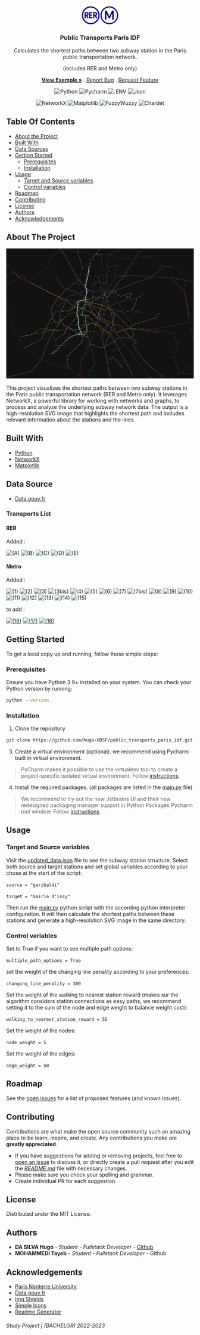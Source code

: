 <br/>
<p align="center">
  <a>
    <img src="assets/logo.png" alt="Logo" width="100" >
  </a>

<h3 align="center">Public Transports Paris IDF</h3>

  <p align="center">
    <p align="center">
      Calculates the shortest paths between two subway station in the Paris public transportation network.
    </p>  
    <p align="center">
      (includes RER and Metro only)
    </p>  
    <p align="center">
      <a href="https://github.com/hugo-HDSF/public_transports_paris_idf/blob/main/transports_paths.svg"><strong>View Exemple »</strong></a>
      .
      <a href="https://github.com/hugo-HDSF/public_transports_paris_idf/issues">Report Bug</a>
      .
      <a href="https://github.com/hugo-HDSF/public_transports_paris_idf/issues">Request Feature</a>
    </p>
  </p>
</p>

<div align="center">

![Python](https://img.shields.io/badge/-Python_3.9-3776AB?logo=python&logoColor=white)
![Pycharm](https://img.shields.io/badge/-Pycharm-000000?logo=pycharm&logoColor=white)
![.ENV](https://img.shields.io/badge/-.env-ECD53F?logo=dotenv&logoColor=black)
![Json](https://img.shields.io/badge/-Json-000000?logo=json&logoColor=white)
</div>
<div align="center">

![NetworkX](https://img.shields.io/badge/-NetworkX_3.1-FFD43B?logo=networkx&logoColor=black)
![Matplotlib](https://img.shields.io/badge/-Matplotlib_3.7-FFD43B?logo=matplotlib&logoColor=black)
![FuzzyWuzzy](https://img.shields.io/badge/-FuzzyWuzzy_0.18-FFD43B?logo=fuzzywuzzy&logoColor=black)
![Chardet](https://img.shields.io/badge/-Chardet_5.1-FFD43B?logo=chardet&logoColor=black)
</div>

## Table Of Contents

* [About the Project](#about-the-project)
* [Built With](#built-with)
* [Data Sources](#data-source)
* [Getting Started](#getting-started)
    * [Prerequisites](#prerequisites)
    * [Installation](#installation)
* [Usage](#usage)
    * [Target and Source variables](#target-and-source-variables)
    * [Control variables](#control-variables)
* [Roadmap](#roadmap)
* [Contributing](#contributing)
* [License](#license)
* [Authors](#authors)
* [Acknowledgements](#acknowledgements)

## About The Project

![Screen Shot](assets/graph_screenshot_thumbnail.png)

This project visualizes the shortest paths between two subway stations in the Paris public transportation network (RER and Metro only). It leverages NetworkX, a powerful library for working with
networks and graphs, to process and analyze the underlying subway network data. The output is a high-resolution SVG image that highlights the shortest path and includes relevant information about the
stations and the lines.

## Built With

* [Python](https://www.python.org/)
* [NetworkX](https://networkx.org/)
* [Matplotlib](https://matplotlib.org/)

## Data Source

* [Data.gouv.fr](https://www.data.gouv.fr/fr/)

### Transports List

#### RER

Added :
<p>
  <span style="white-space:normal">
  <span data-sort-value="A !"></span><img alt="(A)" src="https://upload.wikimedia.org/wikipedia/commons/thumb/4/4a/Paris_transit_icons_-_RER_A.svg/18px-Paris_transit_icons_-_RER_A.svg.png" decoding="async" width="18" height="18" srcset="https://upload.wikimedia.org/wikipedia/commons/thumb/4/4a/Paris_transit_icons_-_RER_A.svg/27px-Paris_transit_icons_-_RER_A.svg.png 1.5x, https://upload.wikimedia.org/wikipedia/commons/thumb/4/4a/Paris_transit_icons_-_RER_A.svg/36px-Paris_transit_icons_-_RER_A.svg.png 2x" data-file-width="250" data-file-height="250">
  <span data-sort-value="B !"></span><img alt="(B)" src="https://upload.wikimedia.org/wikipedia/commons/thumb/f/fd/Paris_transit_icons_-_RER_B.svg/18px-Paris_transit_icons_-_RER_B.svg.png" decoding="async" width="18" height="18" srcset="https://upload.wikimedia.org/wikipedia/commons/thumb/f/fd/Paris_transit_icons_-_RER_B.svg/27px-Paris_transit_icons_-_RER_B.svg.png 1.5x, https://upload.wikimedia.org/wikipedia/commons/thumb/f/fd/Paris_transit_icons_-_RER_B.svg/36px-Paris_transit_icons_-_RER_B.svg.png 2x" data-file-width="250" data-file-height="250">
  <span data-sort-value="C !"></span><img alt="(C)" src="https://upload.wikimedia.org/wikipedia/commons/thumb/f/f6/Paris_transit_icons_-_RER_C.svg/18px-Paris_transit_icons_-_RER_C.svg.png" decoding="async" width="18" height="18" srcset="https://upload.wikimedia.org/wikipedia/commons/thumb/f/f6/Paris_transit_icons_-_RER_C.svg/27px-Paris_transit_icons_-_RER_C.svg.png 1.5x, https://upload.wikimedia.org/wikipedia/commons/thumb/f/f6/Paris_transit_icons_-_RER_C.svg/36px-Paris_transit_icons_-_RER_C.svg.png 2x" data-file-width="250" data-file-height="250">
  <span data-sort-value="D !"></span><img alt="(D)" src="https://upload.wikimedia.org/wikipedia/commons/thumb/5/54/Paris_transit_icons_-_RER_D.svg/18px-Paris_transit_icons_-_RER_D.svg.png" decoding="async" width="18" height="18" srcset="https://upload.wikimedia.org/wikipedia/commons/thumb/5/54/Paris_transit_icons_-_RER_D.svg/27px-Paris_transit_icons_-_RER_D.svg.png 1.5x, https://upload.wikimedia.org/wikipedia/commons/thumb/5/54/Paris_transit_icons_-_RER_D.svg/36px-Paris_transit_icons_-_RER_D.svg.png 2x" data-file-width="250" data-file-height="250">
  <span data-sort-value="E !"></span><img alt="(E)" src="https://upload.wikimedia.org/wikipedia/commons/thumb/a/a8/Paris_transit_icons_-_RER_E.svg/18px-Paris_transit_icons_-_RER_E.svg.png" decoding="async" width="18" height="18" srcset="https://upload.wikimedia.org/wikipedia/commons/thumb/a/a8/Paris_transit_icons_-_RER_E.svg/27px-Paris_transit_icons_-_RER_E.svg.png 1.5x, https://upload.wikimedia.org/wikipedia/commons/thumb/a/a8/Paris_transit_icons_-_RER_E.svg/36px-Paris_transit_icons_-_RER_E.svg.png 2x" data-file-width="250" data-file-height="250">
  </span>
</p>

#### Metro

Added :
<p>
<span style="white-space:normal">
<span data-sort-value="01 !"></span><img alt="(1)" src="https://upload.wikimedia.org/wikipedia/commons/thumb/3/30/Paris_transit_icons_-_M%C3%A9tro_1.svg/18px-Paris_transit_icons_-_M%C3%A9tro_1.svg.png" decoding="async" width="18" height="18" srcset="https://upload.wikimedia.org/wikipedia/commons/thumb/3/30/Paris_transit_icons_-_M%C3%A9tro_1.svg/27px-Paris_transit_icons_-_M%C3%A9tro_1.svg.png 1.5x, https://upload.wikimedia.org/wikipedia/commons/thumb/3/30/Paris_transit_icons_-_M%C3%A9tro_1.svg/36px-Paris_transit_icons_-_M%C3%A9tro_1.svg.png 2x" data-file-width="250" data-file-height="250">
<span data-sort-value="02 !"></span><img alt="(2)" src="https://upload.wikimedia.org/wikipedia/commons/thumb/d/da/Paris_transit_icons_-_M%C3%A9tro_2.svg/18px-Paris_transit_icons_-_M%C3%A9tro_2.svg.png" decoding="async" width="18" height="18" srcset="https://upload.wikimedia.org/wikipedia/commons/thumb/d/da/Paris_transit_icons_-_M%C3%A9tro_2.svg/27px-Paris_transit_icons_-_M%C3%A9tro_2.svg.png 1.5x, https://upload.wikimedia.org/wikipedia/commons/thumb/d/da/Paris_transit_icons_-_M%C3%A9tro_2.svg/36px-Paris_transit_icons_-_M%C3%A9tro_2.svg.png 2x" data-file-width="250" data-file-height="250">
<span data-sort-value="03 !"></span><img alt="(3)" src="https://upload.wikimedia.org/wikipedia/commons/thumb/0/01/Paris_transit_icons_-_M%C3%A9tro_3.svg/18px-Paris_transit_icons_-_M%C3%A9tro_3.svg.png" decoding="async" width="18" height="18" srcset="https://upload.wikimedia.org/wikipedia/commons/thumb/0/01/Paris_transit_icons_-_M%C3%A9tro_3.svg/27px-Paris_transit_icons_-_M%C3%A9tro_3.svg.png 1.5x, https://upload.wikimedia.org/wikipedia/commons/thumb/0/01/Paris_transit_icons_-_M%C3%A9tro_3.svg/36px-Paris_transit_icons_-_M%C3%A9tro_3.svg.png 2x" data-file-width="250" data-file-height="250">
<span data-sort-value="03bis !"></span><img alt="(3bis)" src="https://upload.wikimedia.org/wikipedia/commons/thumb/4/49/Paris_transit_icons_-_M%C3%A9tro_3bis.svg/18px-Paris_transit_icons_-_M%C3%A9tro_3bis.svg.png" decoding="async" width="18" height="18" srcset="https://upload.wikimedia.org/wikipedia/commons/thumb/4/49/Paris_transit_icons_-_M%C3%A9tro_3bis.svg/27px-Paris_transit_icons_-_M%C3%A9tro_3bis.svg.png 1.5x, https://upload.wikimedia.org/wikipedia/commons/thumb/4/49/Paris_transit_icons_-_M%C3%A9tro_3bis.svg/36px-Paris_transit_icons_-_M%C3%A9tro_3bis.svg.png 2x" data-file-width="250" data-file-height="250">
<span data-sort-value="04 !"></span><img alt="(4)" src="https://upload.wikimedia.org/wikipedia/commons/thumb/7/76/Paris_transit_icons_-_M%C3%A9tro_4.svg/18px-Paris_transit_icons_-_M%C3%A9tro_4.svg.png" decoding="async" width="18" height="18" srcset="https://upload.wikimedia.org/wikipedia/commons/thumb/7/76/Paris_transit_icons_-_M%C3%A9tro_4.svg/27px-Paris_transit_icons_-_M%C3%A9tro_4.svg.png 1.5x, https://upload.wikimedia.org/wikipedia/commons/thumb/7/76/Paris_transit_icons_-_M%C3%A9tro_4.svg/36px-Paris_transit_icons_-_M%C3%A9tro_4.svg.png 2x" data-file-width="250" data-file-height="250">
<span data-sort-value="05 !"></span><img alt="(5)" src="https://upload.wikimedia.org/wikipedia/commons/thumb/5/54/Paris_transit_icons_-_M%C3%A9tro_5.svg/18px-Paris_transit_icons_-_M%C3%A9tro_5.svg.png" decoding="async" width="18" height="18" srcset="https://upload.wikimedia.org/wikipedia/commons/thumb/5/54/Paris_transit_icons_-_M%C3%A9tro_5.svg/27px-Paris_transit_icons_-_M%C3%A9tro_5.svg.png 1.5x, https://upload.wikimedia.org/wikipedia/commons/thumb/5/54/Paris_transit_icons_-_M%C3%A9tro_5.svg/36px-Paris_transit_icons_-_M%C3%A9tro_5.svg.png 2x" data-file-width="250" data-file-height="250">
<span data-sort-value="06 !"></span><img alt="(6)" src="https://upload.wikimedia.org/wikipedia/commons/thumb/6/6f/Paris_transit_icons_-_M%C3%A9tro_6.svg/18px-Paris_transit_icons_-_M%C3%A9tro_6.svg.png" decoding="async" width="18" height="18" srcset="https://upload.wikimedia.org/wikipedia/commons/thumb/6/6f/Paris_transit_icons_-_M%C3%A9tro_6.svg/27px-Paris_transit_icons_-_M%C3%A9tro_6.svg.png 1.5x, https://upload.wikimedia.org/wikipedia/commons/thumb/6/6f/Paris_transit_icons_-_M%C3%A9tro_6.svg/36px-Paris_transit_icons_-_M%C3%A9tro_6.svg.png 2x" data-file-width="250" data-file-height="250">
<span data-sort-value="07 !"></span><img alt="(7)" src="https://upload.wikimedia.org/wikipedia/commons/thumb/2/21/Paris_transit_icons_-_M%C3%A9tro_7.svg/18px-Paris_transit_icons_-_M%C3%A9tro_7.svg.png" decoding="async" width="18" height="18" srcset="https://upload.wikimedia.org/wikipedia/commons/thumb/2/21/Paris_transit_icons_-_M%C3%A9tro_7.svg/27px-Paris_transit_icons_-_M%C3%A9tro_7.svg.png 1.5x, https://upload.wikimedia.org/wikipedia/commons/thumb/2/21/Paris_transit_icons_-_M%C3%A9tro_7.svg/36px-Paris_transit_icons_-_M%C3%A9tro_7.svg.png 2x" data-file-width="250" data-file-height="250">
<span data-sort-value="07bis !"></span><img alt="(7bis)" src="https://upload.wikimedia.org/wikipedia/commons/thumb/a/ad/Paris_transit_icons_-_M%C3%A9tro_7bis.svg/18px-Paris_transit_icons_-_M%C3%A9tro_7bis.svg.png" decoding="async" width="18" height="18" srcset="https://upload.wikimedia.org/wikipedia/commons/thumb/a/ad/Paris_transit_icons_-_M%C3%A9tro_7bis.svg/27px-Paris_transit_icons_-_M%C3%A9tro_7bis.svg.png 1.5x, https://upload.wikimedia.org/wikipedia/commons/thumb/a/ad/Paris_transit_icons_-_M%C3%A9tro_7bis.svg/36px-Paris_transit_icons_-_M%C3%A9tro_7bis.svg.png 2x" data-file-width="250" data-file-height="250">
<span data-sort-value="08 !"></span><img alt="(8)" src="https://upload.wikimedia.org/wikipedia/commons/thumb/e/e8/Paris_transit_icons_-_M%C3%A9tro_8.svg/18px-Paris_transit_icons_-_M%C3%A9tro_8.svg.png" decoding="async" width="18" height="18" srcset="https://upload.wikimedia.org/wikipedia/commons/thumb/e/e8/Paris_transit_icons_-_M%C3%A9tro_8.svg/27px-Paris_transit_icons_-_M%C3%A9tro_8.svg.png 1.5x, https://upload.wikimedia.org/wikipedia/commons/thumb/e/e8/Paris_transit_icons_-_M%C3%A9tro_8.svg/36px-Paris_transit_icons_-_M%C3%A9tro_8.svg.png 2x" data-file-width="250" data-file-height="250">
<span data-sort-value="09 !"></span><img alt="(9)" src="https://upload.wikimedia.org/wikipedia/commons/thumb/1/10/Paris_transit_icons_-_M%C3%A9tro_9.svg/18px-Paris_transit_icons_-_M%C3%A9tro_9.svg.png" decoding="async" width="18" height="18" srcset="https://upload.wikimedia.org/wikipedia/commons/thumb/1/10/Paris_transit_icons_-_M%C3%A9tro_9.svg/27px-Paris_transit_icons_-_M%C3%A9tro_9.svg.png 1.5x, https://upload.wikimedia.org/wikipedia/commons/thumb/1/10/Paris_transit_icons_-_M%C3%A9tro_9.svg/36px-Paris_transit_icons_-_M%C3%A9tro_9.svg.png 2x" data-file-width="250" data-file-height="250">
<span data-sort-value="10 !"></span><img alt="(10)" src="https://upload.wikimedia.org/wikipedia/commons/thumb/2/24/Paris_transit_icons_-_M%C3%A9tro_10.svg/18px-Paris_transit_icons_-_M%C3%A9tro_10.svg.png" decoding="async" width="18" height="18" srcset="https://upload.wikimedia.org/wikipedia/commons/thumb/2/24/Paris_transit_icons_-_M%C3%A9tro_10.svg/27px-Paris_transit_icons_-_M%C3%A9tro_10.svg.png 1.5x, https://upload.wikimedia.org/wikipedia/commons/thumb/2/24/Paris_transit_icons_-_M%C3%A9tro_10.svg/36px-Paris_transit_icons_-_M%C3%A9tro_10.svg.png 2x" data-file-width="250" data-file-height="250">
<span data-sort-value="11 !"></span><img alt="(11)" src="https://upload.wikimedia.org/wikipedia/commons/thumb/c/c1/Paris_transit_icons_-_M%C3%A9tro_11.svg/18px-Paris_transit_icons_-_M%C3%A9tro_11.svg.png" decoding="async" width="18" height="18" srcset="https://upload.wikimedia.org/wikipedia/commons/thumb/c/c1/Paris_transit_icons_-_M%C3%A9tro_11.svg/27px-Paris_transit_icons_-_M%C3%A9tro_11.svg.png 1.5x, https://upload.wikimedia.org/wikipedia/commons/thumb/c/c1/Paris_transit_icons_-_M%C3%A9tro_11.svg/36px-Paris_transit_icons_-_M%C3%A9tro_11.svg.png 2x" data-file-width="250" data-file-height="250">
<span data-sort-value="12 !"></span><img alt="(12)" src="https://upload.wikimedia.org/wikipedia/commons/thumb/3/3f/Paris_transit_icons_-_M%C3%A9tro_12.svg/18px-Paris_transit_icons_-_M%C3%A9tro_12.svg.png" decoding="async" width="18" height="18" srcset="https://upload.wikimedia.org/wikipedia/commons/thumb/3/3f/Paris_transit_icons_-_M%C3%A9tro_12.svg/27px-Paris_transit_icons_-_M%C3%A9tro_12.svg.png 1.5x, https://upload.wikimedia.org/wikipedia/commons/thumb/3/3f/Paris_transit_icons_-_M%C3%A9tro_12.svg/36px-Paris_transit_icons_-_M%C3%A9tro_12.svg.png 2x" data-file-width="250" data-file-height="250">
<span data-sort-value="13 !"></span><img alt="(13)" src="https://upload.wikimedia.org/wikipedia/commons/thumb/a/a9/Paris_transit_icons_-_M%C3%A9tro_13.svg/18px-Paris_transit_icons_-_M%C3%A9tro_13.svg.png" decoding="async" width="18" height="18" srcset="https://upload.wikimedia.org/wikipedia/commons/thumb/a/a9/Paris_transit_icons_-_M%C3%A9tro_13.svg/27px-Paris_transit_icons_-_M%C3%A9tro_13.svg.png 1.5x, https://upload.wikimedia.org/wikipedia/commons/thumb/a/a9/Paris_transit_icons_-_M%C3%A9tro_13.svg/36px-Paris_transit_icons_-_M%C3%A9tro_13.svg.png 2x" data-file-width="250" data-file-height="250">
<span data-sort-value="14 !"></span><img alt="(14)" src="https://upload.wikimedia.org/wikipedia/commons/thumb/9/93/Paris_transit_icons_-_M%C3%A9tro_14.svg/18px-Paris_transit_icons_-_M%C3%A9tro_14.svg.png" decoding="async" width="18" height="18" srcset="https://upload.wikimedia.org/wikipedia/commons/thumb/9/93/Paris_transit_icons_-_M%C3%A9tro_14.svg/27px-Paris_transit_icons_-_M%C3%A9tro_14.svg.png 1.5x, https://upload.wikimedia.org/wikipedia/commons/thumb/9/93/Paris_transit_icons_-_M%C3%A9tro_14.svg/36px-Paris_transit_icons_-_M%C3%A9tro_14.svg.png 2x" data-file-width="250" data-file-height="250">
<span data-sort-value="15 !"></span><img alt="(15)" src="https://upload.wikimedia.org/wikipedia/commons/thumb/5/55/Paris_transit_icons_-_M%C3%A9tro_15.svg/18px-Paris_transit_icons_-_M%C3%A9tro_15.svg.png" decoding="async" width="18" height="18" srcset="https://upload.wikimedia.org/wikipedia/commons/thumb/5/55/Paris_transit_icons_-_M%C3%A9tro_15.svg/27px-Paris_transit_icons_-_M%C3%A9tro_15.svg.png 1.5x, https://upload.wikimedia.org/wikipedia/commons/thumb/5/55/Paris_transit_icons_-_M%C3%A9tro_15.svg/36px-Paris_transit_icons_-_M%C3%A9tro_15.svg.png 2x" data-file-width="250" data-file-height="250">
</span>
</p>

to add :
<p>
<span style="white-space:normal">
<span data-sort-value="16 !"></span><a href="/wiki/Ligne_16_du_m%C3%A9tro_de_Paris" title="Ligne 16 du métro de Paris"><img alt="(16)" src="https://upload.wikimedia.org/wikipedia/commons/thumb/4/46/Paris_transit_icons_-_M%C3%A9tro_16.svg/18px-Paris_transit_icons_-_M%C3%A9tro_16.svg.png" decoding="async" width="18" height="18" srcset="https://upload.wikimedia.org/wikipedia/commons/thumb/4/46/Paris_transit_icons_-_M%C3%A9tro_16.svg/27px-Paris_transit_icons_-_M%C3%A9tro_16.svg.png 1.5x, https://upload.wikimedia.org/wikipedia/commons/thumb/4/46/Paris_transit_icons_-_M%C3%A9tro_16.svg/36px-Paris_transit_icons_-_M%C3%A9tro_16.svg.png 2x" data-file-width="250" data-file-height="250"></a>
<span data-sort-value="17 !"></span><a href="/wiki/Ligne_17_du_m%C3%A9tro_de_Paris" title="Ligne 17 du métro de Paris"><img alt="(17)" src="https://upload.wikimedia.org/wikipedia/commons/thumb/6/6f/Paris_transit_icons_-_M%C3%A9tro_17.svg/18px-Paris_transit_icons_-_M%C3%A9tro_17.svg.png" decoding="async" width="18" height="18" srcset="https://upload.wikimedia.org/wikipedia/commons/thumb/6/6f/Paris_transit_icons_-_M%C3%A9tro_17.svg/27px-Paris_transit_icons_-_M%C3%A9tro_17.svg.png 1.5x, https://upload.wikimedia.org/wikipedia/commons/thumb/6/6f/Paris_transit_icons_-_M%C3%A9tro_17.svg/36px-Paris_transit_icons_-_M%C3%A9tro_17.svg.png 2x" data-file-width="250" data-file-height="250"></a>
<span data-sort-value="18 !"></span><a href="/wiki/Ligne_18_du_m%C3%A9tro_de_Paris" title="Ligne 18 du métro de Paris"><img alt="(18)" src="https://upload.wikimedia.org/wikipedia/commons/thumb/8/8f/Paris_transit_icons_-_M%C3%A9tro_18.svg/18px-Paris_transit_icons_-_M%C3%A9tro_18.svg.png" decoding="async" width="18" height="18" srcset="https://upload.wikimedia.org/wikipedia/commons/thumb/8/8f/Paris_transit_icons_-_M%C3%A9tro_18.svg/27px-Paris_transit_icons_-_M%C3%A9tro_18.svg.png 1.5x, https://upload.wikimedia.org/wikipedia/commons/thumb/8/8f/Paris_transit_icons_-_M%C3%A9tro_18.svg/36px-Paris_transit_icons_-_M%C3%A9tro_18.svg.png 2x" data-file-width="250" data-file-height="250"></a>
</span>
</p>

## Getting Started

To get a local copy up and running, follow these simple steps:

### Prerequisites

Ensure you have Python 3.9+ installed on your system. You can check your Python version by running:

```sh
python --version
```

### Installation

1. Clone the repository
```sh
git clone https://github.com/hugo-HDSF/public_transports_paris_idf.git
```
3. Create a virtual environment (optional). we recommend using Pycharm built in virtual environment.
>PyCharm makes it possible to use the virtualenv tool to create a project-specific isolated virtual environment. Follow [instructions](https://www.jetbrains.com/help/pycharm/creating-virtual-environment.html).
4. Install the required packages. (all packages are listed in the [main.py](main.py) file)
>We recommend to try out the new Jetbrains UI and their new redesigned packaging manager support in Python Packages Pycharm tool window. Follow [instructions](https://www.jetbrains.com/help/pycharm/installing-uninstalling-and-upgrading-packages.html).
## Usage

### Target and Source variables

Visit the [updated_data.json](updated_data.json) file to see the subway station structure. Select both source and target stations and set global variables according to your chose at the start of the
script:

```source = "garibaldi"```

```target = "mairie d'issy"```

Then run the [main.py](main.py) python script with the according python interpreter configuration.
It will then calculate the shortest paths between these stations and generate a high-resolution SVG image in the same directory.

### Control variables

Set to True if you want to see multiple path options:

```multiple_path_options = True```

set the weight of the changing line penality according to your preferences:

```changing_line_penality = 300```

Set the weight of the walking to nearest station reward (makes sur the algorithm considers station connections as easy paths, we recommend setting it to the sum of the node and edge weight to balance
weight cost):

```walking_to_nearest_station_reward = 55```

Set the weight of the nodes:

```node_weight = 5```

Set the weight of the edges:

```edge_weight = 50```

## Roadmap

See the [open issues](https://github.com/hugo-HDSF/public_transports_paris_idf/issues) for a list of proposed features (and known issues).

## Contributing

Contributions are what make the open source community such an amazing place to be learn, inspire, and create. Any contributions you make are **greatly appreciated**.

* If you have suggestions for adding or removing projects, feel free to [open an issue](https://github.com/hugo-HDSF/public_transports_paris_idf/issues/new) to discuss it, or directly create a pull request
  after you edit the [*README.md*](README.md) file with necessary changes.
* Please make sure you check your spelling and grammar.
* Create individual PR for each suggestion.

## License

Distributed under the MIT License.

## Authors

* **DA SILVA Hugo** - *Student - Fullstack Developer* - [Github](https://github.com/hugo-HDSF/)
* **MOHAMMEDI Tayeb** - *Student - Fullstack Developer* - Github

## Acknowledgements

* [Paris Nanterre University](https://www.parisnanterre.fr/)
* [Data.gouv.fr](https://www.data.gouv.fr/fr/)
* [Img Shields](https://shields.io/)
* [Simple Icons](https://simpleicons.org/)
* [Readme Generator](https://readme.shaankhan.dev/)

###### _Study Project | (BACHELOR) 2022-2023_
